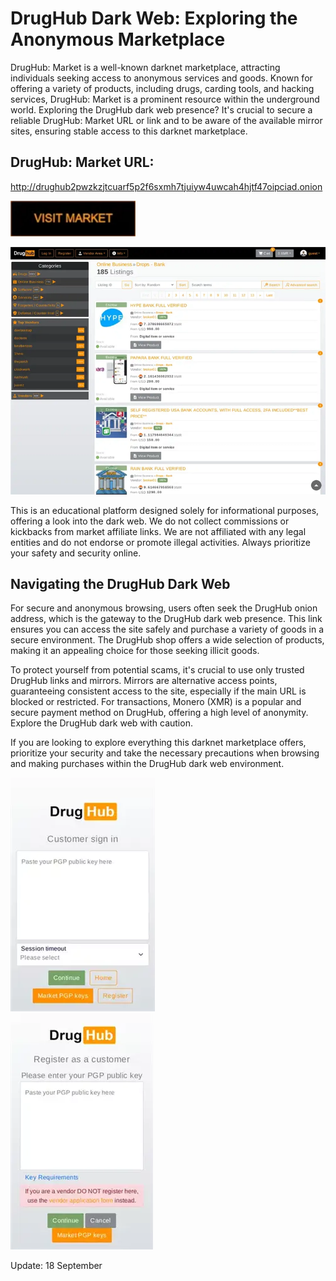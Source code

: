 # DrugHub Dark Web: Exploring the Anonymous Marketplace

DrugHub: Market is a well-known darknet marketplace, attracting individuals seeking access to anonymous services and goods. Known for offering a variety of products, including drugs, carding tools, and hacking services, DrugHub: Market is a prominent resource within the underground world. Exploring the DrugHub dark web presence? It's crucial to secure a reliable DrugHub: Market URL or link and to be aware of the available mirror sites, ensuring stable access to this darknet marketplace.

## DrugHub: Market URL:

http://drughub2pwzkzjtcuarf5p2f6sxmh7tjuiyw4uwcah4hjtf47oipciad.onion

[<img src="/downloads/trace.webp" width="200">](http://drughub2pwzkzjtcuarf5p2f6sxmh7tjuiyw4uwcah4hjtf47oipciad.onion)


<a href="http://drughub2pwzkzjtcuarf5p2f6sxmh7tjuiyw4uwcah4hjtf47oipciad.onion"><img src="/downloads/map.webp" alt="image" style="max-width: 100%;"><a>

This is an educational platform designed solely for informational purposes, offering a look into the dark web. We do not collect commissions or kickbacks from market affiliate links. We are not affiliated with any legal entities and do not endorse or promote illegal activities. Always prioritize your safety and security online.

## Navigating the DrugHub Dark Web

For secure and anonymous browsing, users often seek the DrugHub onion address, which is the gateway to the DrugHub dark web presence. This link ensures you can access the site safely and purchase a variety of goods in a secure environment. The DrugHub shop offers a wide selection of products, making it an appealing choice for those seeking illicit goods.

To protect yourself from potential scams, it's crucial to use only trusted DrugHub links and mirrors. Mirrors are alternative access points, guaranteeing consistent access to the site, especially if the main URL is blocked or restricted. For transactions, Monero (XMR) is a popular and secure payment method on DrugHub, offering a high level of anonymity. Explore the DrugHub dark web with caution.

If you are looking to explore everything this darknet marketplace offers, prioritize your security and take the necessary precautions when browsing and making purchases within the DrugHub dark web environment.


<a href="http://drughub2pwzkzjtcuarf5p2f6sxmh7tjuiyw4uwcah4hjtf47oipciad.onion"><img src="/downloads/final.webp" alt="image" style="max-width: 100%;"><a>  
<a href="http://drughub2pwzkzjtcuarf5p2f6sxmh7tjuiyw4uwcah4hjtf47oipciad.onion"><img src="/downloads/tools.webp" alt="image" style="max-width: 100%;"><a>



Update:  18 September